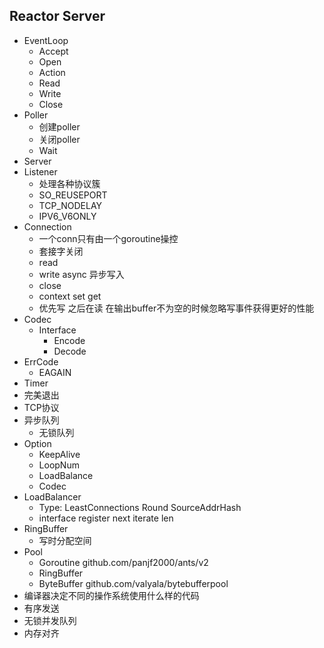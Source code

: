 ## Reactor Server

- EventLoop
    - Accept
    - Open
    - Action
    - Read
    - Write
    - Close
- Poller
    - 创建poller
    - 关闭poller
    - Wait
- Server
- Listener
  - 处理各种协议簇
  - SO_REUSEPORT
  - TCP_NODELAY
  - IPV6_V6ONLY
- Connection
    - 一个conn只有由一个goroutine操控
    - 套接字关闭
    - read
    - write async 异步写入
    - close
    - context set get
    - 优先写 之后在读 在输出buffer不为空的时候忽略写事件获得更好的性能
- Codec
    - Interface
        - Encode
        - Decode
- ErrCode
    - EAGAIN
- Timer
- 完美退出
- TCP协议
- 异步队列
    - 无锁队列
- Option
    - KeepAlive
    - LoopNum
    - LoadBalance
    - Codec
- LoadBalancer
    - Type: LeastConnections Round SourceAddrHash
    - interface register next iterate len
- RingBuffer
    - 写时分配空间
- Pool
    - Goroutine github.com/panjf2000/ants/v2
    - RingBuffer
    - ByteBuffer github.com/valyala/bytebufferpool
- 编译器决定不同的操作系统使用什么样的代码
- 有序发送  
- 无锁并发队列
- 内存对齐
  
